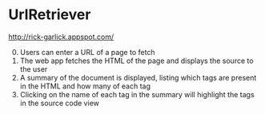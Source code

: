# UrlRetriever

http://rick-garlick.appspot.com/

0. Users can enter a URL of a page to fetch
0. The web app fetches the HTML of the page and displays the source to the user
0. A summary of the document is displayed, listing which tags are present in the HTML and how many of each tag
0. Clicking on the name of each tag in the summary will highlight the tags in the source code view
